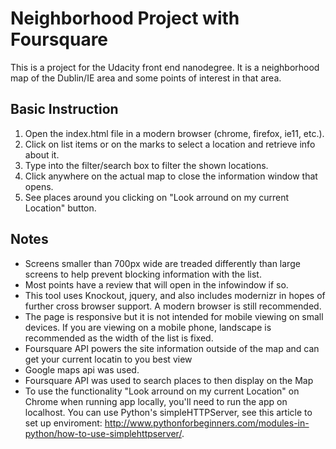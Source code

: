 # Neighborhood Project with Foursquare

This is a project for the Udacity front end nanodegree.  It is a neighborhood map of the Dublin/IE area and some points of interest in that area.

## Basic Instruction

1. Open the index.html file in a modern browser (chrome, firefox, ie11, etc.).
2. Click on list items or on the marks to select a location and retrieve info about it.
3. Type into the filter/search box to filter the shown locations.
4. Click anywhere on the actual map to close the information window that opens.
5. See places around you clicking on "Look arround on my current Location" button.

## Notes

* Screens smaller than 700px wide are treaded differently than large screens to help prevent blocking information with the list. 
* Most points have a review that will open in the infowindow if so.
* This tool uses Knockout, jquery, and also includes modernizr in hopes of further cross browser support.  A modern browser is still recommended.
* The page is responsive but it is not intended for mobile viewing on small devices.  If you are viewing on a mobile phone, landscape is recommended as the width of the list is fixed.
* Foursquare API powers the site information outside of the map and can get your current locatin to you best view
* Google maps api was used.
* Foursquare API was used to search places to then display on the Map
* To use the functionality "Look arround on my current Location" on Chrome when running app locally, you'll need to run the app on localhost. You can use Python's simpleHTTPServer, see this article to set up enviroment: http://www.pythonforbeginners.com/modules-in-python/how-to-use-simplehttpserver/.
